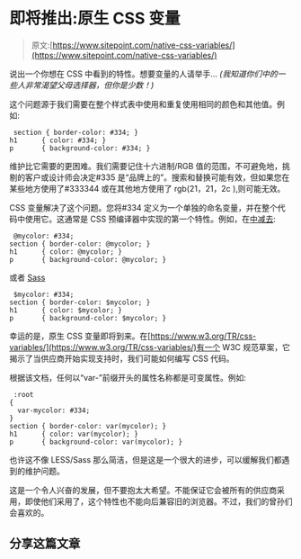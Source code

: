 # 即将推出:原生 CSS 变量

> 原文:[https://www.sitepoint.com/native-css-variables/](https://www.sitepoint.com/native-css-variables/)

说出一个你想在 CSS 中看到的特性。想要变量的人请举手… *(我知道你们中的一些人非常渴望父母选择器，但你是少数！)*

这个问题源于我们需要在整个样式表中使用和重复使用相同的颜色和其他值。例如:

```
 section { border-color: #334; }
h1      { color: #334; }
p       { background-color: #334; } 
```

维护比它需要的更困难。我们需要记住十六进制/RGB 值的范围，不可避免地，挑剔的客户或设计师会决定#335 是“品牌上的”。搜索和替换可能有效，但如果您在某些地方使用了#333344 或在其他地方使用了 rgb(21，21，2c ),则可能无效。

CSS 变量解决了这个问题。您将#334 定义为一个单独的命名变量，并在整个代码中使用它。这通常是 CSS 预编译器中实现的第一个特性。例如，在[中减去](http://lesscss.org/):

```
 @mycolor: #334;
section { border-color: @mycolor; }
h1      { color: @mycolor; }
p       { background-color: @mycolor; } 
```

或者 [Sass](http://sass-lang.com/)

```
 $mycolor: #334;
section { border-color: $mycolor; }
h1      { color: $mycolor; }
p       { background-color: $mycolor; } 
```

幸运的是，原生 CSS 变量即将到来。在[https://www.w3.org/TR/css-variables/](https://www.w3.org/TR/css-variables/)有一个 W3C 规范草案，它揭示了当供应商开始实现支持时，我们可能如何编写 CSS 代码。

根据该文档，任何以“var-”前缀开头的属性名称都是可变属性。例如:

```
 :root
{
  var-mycolor: #334;
}
section { border-color: var(mycolor); }
h1      { color: var(mycolor); }
p       { background-color: var(mycolor); } 
```

也许这不像 LESS/Sass 那么简洁，但是这是一个很大的进步，可以缓解我们都遇到的维护问题。

这是一个令人兴奋的发展，但不要抱太大希望。不能保证它会被所有的供应商采用，即使他们采用了，这个特性也不能向后兼容旧的浏览器。不过，我们的曾孙们会喜欢的。

## 分享这篇文章